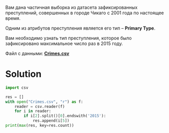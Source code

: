 Вам дана частичная выборка из датасета зафиксированных преступлений, совершенных в городе Чикаго с 2001 года по настоящее время.

Одним из атрибутов преступления является его тип – **Primary Type**.

Вам необходимо узнать тип преступления, которое было зафиксировано максимальное число раз в 2015 году.

Файл с данными: **<a href="https://stepik.org/media/attachments/lesson/24473/Crimes.csv">Crimes.csv</a>**

# Solution
```python
import csv

res = []
with open("Crimes.csv", "r") as f:
    reader = csv.reader(f)
    for i in reader:
        if i[2].split()[0].endswith('2015'):
            res.append(i[5])
print(max(res, key=res.count))
```